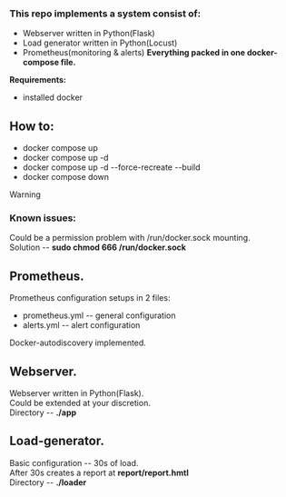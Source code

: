 ### This repo implements a system consist of:
- Webserver written in Python(Flask)
- Load generator written in Python(Locust)
- Prometheus(monitoring & alerts)
**Everything packed in one docker-compose file.**

**Requirements:**
- installed docker


## How to:
- docker compose up      
- docker compose up -d  
- docker compose up -d --force-recreate --build
- docker compose down

> [!WARNING]  
> ### Known issues:
> Could be a permission problem with /run/docker.sock mounting.<br/>
> Solution -- **sudo chmod 666 /run/docker.sock**



## Prometheus.

Prometheus configuration setups in 2 files:
- prometheus.yml -- general configuration
- alerts.yml -- alert configuration

Docker-autodiscovery implemented.



## Webserver.

Webserver written in Python(Flask).<br/>
Could be extended at your discretion.<br/>
Directory -- **./app**


## Load-generator.

Basic configuration -- 30s of load.<br/>
After 30s creates a report at **report/report.hmtl**<br/>
Directory -- **./loader**





